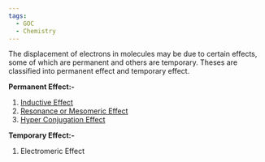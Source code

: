 ```yaml
---
tags:
  - GOC
  - Chemistry
---
```

The displacement of electrons in molecules may be due to certain effects, some of which are permanent and others are temporary. Theses are classified into permanent effect and temporary effect.

**Permanent Effect:-**
1. [Inductive Effect](Inductive%20Effect.md) 
2. [Resonance or Mesomeric Effect](Resonance%20or%20Mesomeric%20Effect.md) 
4. [Hyper Conjugation Effect](Hyper%20Conjugation%20Effect.md) 

**Temporary Effect:-**
1. Electromeric Effect